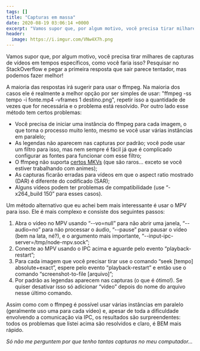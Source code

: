 ```yaml
---
tags: []
title: "Capturas em massa"
date: 2020-08-19 03:06:14 +0000
excerpt: "Vamos supor que, por algum motivo, você precisa tirar milhares de capturas de vídeos em tempos..."
header:
  image: https://i.imgur.com/VNw4X7h.png
---
```


Vamos supor que, por algum motivo, você precisa tirar milhares de capturas de vídeos em tempos específicos, como você faria isso? Pesquisar no StackOverflow e pegar a primeira resposta que sair parece tentador, mas podemos fazer melhor!

A maioria das respostas irá sugerir para usar o ffmpeg. Na maioria dos casos ele é realmente a melhor opção por ser simples de usar: "ffmpeg -ss tempo -i fonte.mp4 -vframes 1 destino.png", repetir isso a quantidade de vezes que for necessária e o problema está resolvido. Por outro lado esse método tem certos problemas:

* Você precisa de iniciar uma instância do ffmpeg para cada imagem, o que torna o processo muito lento, mesmo se você usar várias instâncias em paralelo;
* As legendas não aparecem nas capturas por padrão; você pode usar um filtro para isso, mas nem sempre é fácil já que é complicado configurar as fontes para funcionar com esse filtro;
* O ffmpeg não suporta [certos MKVs](https://qgustavor.keybase.pub/padoru%20(10%20hours).mkv) (que são raros... exceto se você estiver trabalhando com animes);
* As capturas ficarão erradas para vídeos em que o aspect ratio mostrado (DAR) é diferente do codificado (SAR);
* Alguns vídeos podem ter problemas de compatibilidade (use “-x264_build 150” para esses casos).

Um método alternativo que eu achei bem mais interessante é usar o MPV para isso. Ele é mais complexo e consiste dos seguintes passos:

1. Abra o vídeo no MPV usando “--vo=null” para não abrir uma janela, “--audio=no” para não processar o áudio, “--pause” para pausar o vídeo (bem na lata, né?), e o argumento mais importante, “--input-ipc-server=/tmp/node-mpv.sock”;
2. Conecte ao MPV usando o IPC acima e aguarde pelo evento “playback-restart”;
3. Para cada imagem que você precisar tirar use o comando “seek [tempo] absolute+exact”, espere pelo evento “playback-restart” e então use o comando “screenshot-to-file [arquivo]”;
4. Por padrão as legendas aparecem nas capturas (o que é ótimo!). Se quiser desativar isso só adicionar “video” depois do nome do arquivo nesse último comando.

Assim como com o ffmpeg é possível usar várias instâncias em paralelo (geralmente uso uma para cada vídeo) e, apesar de toda a dificuldade envolvendo a comunicação via IPC, os resultados são surpreendentes: todos os problemas que listei acima são resolvidos e claro, é BEM mais rápido.

*Só não me perguntem por que tenho tantas capturas no meu computador...*
